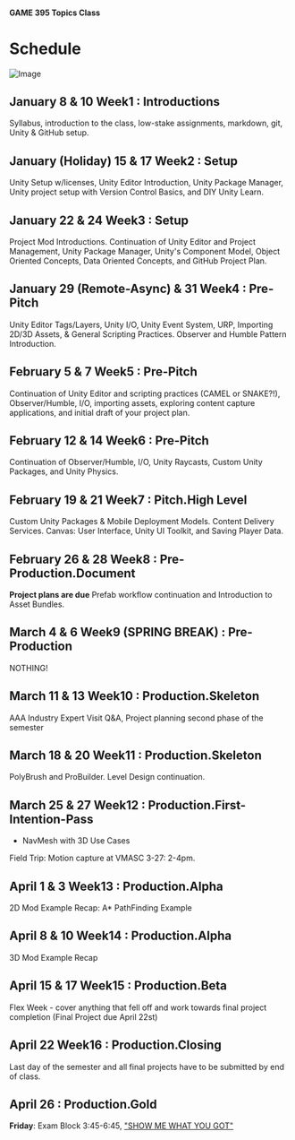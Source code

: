 #### GAME 395 Topics Class

# Schedule

![Image](./Images/GiraffeLoot-01.png)

## January 8 & 10 Week1 : Introductions

Syllabus, introduction to the class, low-stake assignments, markdown, git, Unity & GitHub setup.

## January (Holiday) 15 & 17 Week2 : Setup

Unity Setup w/licenses, Unity Editor Introduction, Unity Package Manager, Unity project setup with Version Control Basics, and DIY Unity Learn.

## January 22 & 24 Week3 : Setup

Project Mod Introductions. Continuation of Unity Editor and Project Management, Unity Package Manager, Unity's Component Model, Object Oriented Concepts, Data Oriented Concepts, and GitHub Project Plan.

## January 29 (Remote-Async) & 31 Week4 : Pre-Pitch

Unity Editor Tags/Layers, Unity I/O,  Unity Event System, URP, Importing 2D/3D Assets, & General Scripting Practices. Observer and Humble Pattern Introduction.

## February 5 & 7 Week5 : Pre-Pitch

Continuation of Unity Editor and scripting practices (CAMEL or SNAKE?!), Observer/Humble, I/O, importing assets, exploring content capture applications, and initial draft of your project plan.

## February 12 & 14 Week6 : Pre-Pitch

Continuation of Observer/Humble, I/O, Unity Raycasts, Custom Unity Packages, and Unity Physics.

## February 19 & 21 Week7 : Pitch.High Level

Custom Unity Packages & Mobile Deployment Models. Content Delivery Services. Canvas: User Interface, Unity UI Toolkit, and Saving Player Data.

## February 26 & 28 Week8 : Pre-Production.Document

**Project plans are due**
Prefab workflow continuation and Introduction to Asset Bundles.

## March 4 & 6 Week9 (SPRING BREAK) : Pre-Production

NOTHING!

## March 11 & 13 Week10 : Production.Skeleton

AAA Industry Expert Visit Q&A, Project planning second phase of the semester

## March 18 & 20 Week11 : Production.Skeleton

PolyBrush and ProBuilder. Level Design continuation.

## March 25 & 27 Week12 : Production.First-Intention-Pass

* NavMesh with 3D Use Cases

Field Trip: Motion capture at VMASC 3-27: 2-4pm.

## April 1 & 3 Week13 : Production.Alpha

2D Mod Example Recap: A* PathFinding Example

## April 8 & 10 Week14 : Production.Alpha

3D Mod Example Recap

## April 15 & 17 Week15 : Production.Beta

Flex Week - cover anything that fell off and work towards final project completion (Final Project due April 22st)

## April 22 Week16 : Production.Closing

Last day of the semester and all final projects have to be submitted by end of class.

## April 26 : Production.Gold

**Friday**: Exam Block 3:45-6:45, ["SHOW ME WHAT YOU GOT"](https://www.youtube.com/watch?v=m1fZ7Ap6ebs)